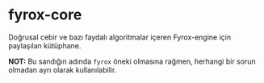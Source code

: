 # fyrox-core

Doğrusal cebir ve bazı faydalı algoritmalar içeren Fyrox-engine için paylaşılan kütüphane.

**NOT:** Bu sandığın adında `fyrox` öneki olmasına rağmen, herhangi bir sorun olmadan ayrı olarak kullanılabilir.
